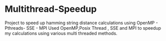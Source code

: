 # Multithread-Speedup
Project to speed up hamming string distance calculations using OpenMP - Pthreads- SSE - MPI 
Used OpenMP,Posix Thread , SSE and MPI to speedup my calculations using various multi threaded methods.
